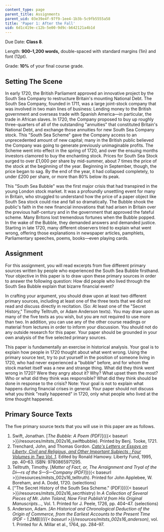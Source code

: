 ```yaml
---
content_type: page
parent_title: Assignments
parent_uid: 03e39e4f-97f9-1ee4-1b3b-5c9fb5555a58
title: 'Paper 1: After the Fall'
uid: 6d1c419e-c12b-5e00-9d9c-b642121a4b1d
---
```


Due Date: **Class 8**.

Length: **900–1,200 words,** double-spaced with standard margins (1in) and font (12pt).

Grade: **10%** of your final course grade.

Setting The Scene
-----------------

In early 1720, the British Parliament approved an innovative project by the South Sea Company to restructure Britain's mounting National Debt. The South Sea Company, founded in 1711, was a large joint-stock company that was involved in two main lines of business: Lending money to the British government and overseas trade with Spanish America—in particular, the trade in African slaves. In 1720, the Company proposed to buy up roughly three-quarters of all of the outstanding "annuities" that constituted Britain's National Debt, and exchange those annuities for new South Sea Company stock. This "South Sea Scheme" gave the Company access to an unprecedented amount of new capital; many in the British public believed the Company was going to generate previously unimaginable profits. The Scheme went into effect in the spring of 1720, and over the ensuing months investors clamored to buy the enchanting stock. Prices for South Sea Stock surged to over £1,000 per share by mid-summer, about 7 times the price of the stock at the beginning of the year. Beginning in September, though, the price began to sag. By the end of the year, it had collapsed completely, to under £200 per share, or more than 80% below its peak.

This "South Sea Bubble" was the first major crisis that had transpired in the young London stock market. It was a profoundly unsettling event for many in Britain, who struggled to understand how the price of a paper object like South Sea stock could rise and fall so dramatically. The Bubble shook the public's faith in the new financial innovations that had arisen in Britain over the previous half-century and in the government that approved the fateful scheme. Many Britons lost tremendous fortunes when the Bubble popped. In the wake of the Bubble, they demanded answers and demanded justice. Starting in late 1720, many different observers tried to explain what went wrong, offering those explanations in newspaper articles, pamphlets, Parliamentary speeches, poems, books—even playing cards.

Assignment
----------

For this assignment, you will read excerpts from five different primary sources written by people who experienced the South Sea Bubble firsthand. Your objective in this paper is to draw upon these primary sources in order to answer the following question: How did people who lived through the South Sea Bubble explain that bizarre financial event?

In crafting your argument, you should draw upon at least two different primary sources, including at least one of the three texts that we did not read and discuss directly in recitation. (So: At least one of the "Secret History," Timothy Telltruth, or Adam Anderson texts). You may draw upon as many of the five texts as you wish, but you are not required to use more than two. In addition, you can use any of the other course readings or material from lectures in order to inform your discussion. You should not do any outside research for this paper. Your paper should be grounded in your own analysis of the five selected primary sources.

This paper is fundamentally an exercise in historical analysis. Your goal is to explain how people in 1720 thought about what went wrong. Using the primary source text, try to put yourself in the position of someone living in 1720, who had never experienced a "bubble" before, and for whom the stock market itself was a new and strange thing. What did they think went wrong in 1720? Were they angry about it? Why? What upset them the most? Who or what did they think was responsible? What did they think should be done in response to the crisis? Note: Your goal is not to explain what happens during financial crises in general. Your paper should not discuss what you think "really happened" in 1720, only what people who lived at the time thought happened.

Primary Source Texts
--------------------

The five primary source texts that you will use in this paper are as follows.

1.  Swift, Jonathan. [_The Bubble: A Poem (PDF)_]({{< baseurl >}}/resources/mitsts_002s16_swiftbubble). Printed by Benj. Tooke, 1721.
2.  Trenchard, John, and Thomas Gordon. [_Cato's Letters or Essays on Liberty, Civil and Religious, and Other Important Subjects : Four Volumes in Two Vol. 1_](http://oll.libertyfund.org/titles/trenchard-catos-letters-vol-1-november-5-1720-to-june-17-1721-lf-ed). Edited by Ronald Hamowy. Liberty Fund, 1995, pp. 40–63. ISBN: 9780865971295.
3.  Telltruth, Timothy. [_Matter of Fact, or, The Arraignment and Tryal of the Di—rs of the S—S—Company (PDF)_]({{< baseurl >}}/resources/mitsts_002s16_telltruth). Printed for John Applebee, W. Boreham, and A. Dodd, 1720. (selections)
4.  ["The Secret History of the South Sea Scheme." (PDF)]({{< baseurl >}}/resources/mitsts_002s16_secrthistry) In _A Collection of Several Pieces of Mr. John Toland, Now First Publish'd from His Original Manuscripts_…, Vol. 1. Printed for J. Peele, 1726, pp. 404–47. (selections)
5.  Anderson, Adam. _[An Historical and Chronological Deduction of the Origin of Commerce, from the Earliest Accounts to the Present Time (PDF - 1.2MB)]({{< baseurl >}}/resources/mitsts_002s16_anderson)_, vol. 1. Printed for A. Millar et al., 1764, pp. 284–97.